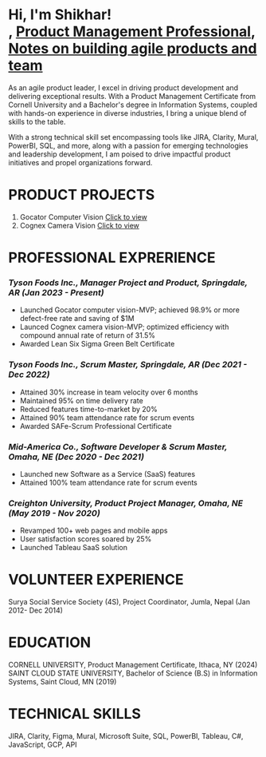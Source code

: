 <h1>Hi, I'm Shikhar! <br/>, <a href="www.linkedin.com/in/shikharstha">Product Management Professional</a>, <a href="https://www.linkedin.com/build-relation/newsletter-follow?entityUrn=7137295985310924800">Notes on building agile products and team </a></h1>

As an agile product leader, I excel in driving product development and delivering exceptional results. With a Product Management Certificate from Cornell University and a Bachelor's degree in Information Systems, coupled with hands-on experience in diverse industries, I bring a unique blend of skills to the table.

With a strong technical skill set encompassing tools like JIRA, Clarity, Mural, PowerBI, SQL, and more, along with a passion for emerging technologies and leadership development, I am poised to drive impactful product initiatives and propel organizations forward.

# PRODUCT PROJECTS
1. Gocator Computer Vision [Click to view](https://drive.google.com/file/d/1hqkhvmJZ54XRwLdx644wcggNLTzwG67r/view?usp=share_link)
2. Cognex Camera Vision [Click to view](https://drive.google.com/file/d/1BMPDFPWd79NUe9lPwllVGYcPnvNWbfGt/view?usp=share_link)
  
<!---<object data="{{pdfviewer/Gocator Computer Vision MVP POC - Shikhar Shrestha.pdf}}" width="1000" height="1000" type='application/pdf'></object>-->

# PROFESSIONAL EXPRERIENCE
### *Tyson Foods Inc., Manager Project and Product, Springdale, AR (Jan 2023 - Present)*
- Launched Gocator computer vision-MVP; achieved 98.9% or more defect-free rate and saving of $1M
- Launced Cognex camera vision-MVP; optimized efficiency with compound annual rate of return of 31.5%
- Awarded Lean Six Sigma Green Belt Certificate
  
### *Tyson Foods Inc., Scrum Master, Springdale, AR (Dec 2021 - Dec 2022)*
- Attained 30% increase in team velocity over 6 months
- Maintained 95% on time delivery rate
- Reduced features time-to-market by 20%
- Attained 90% team attendance rate for scrum events
- Awarded SAFe-Scrum Professional Certificate
  
### *Mid-America Co.,  Software Developer & Scrum Master, Omaha, NE (Dec 2020 - Dec 2021)*
- Launched new Software as a Service (SaaS) features
- Attained 100% team attendance rate for scrum events
  
### *Creighton University, Product Project Manager, Omaha, NE (May 2019 - Nov 2020)*
- Revamped 100+ web pages and mobile apps
- User satisfaction scores soared by 25%
- Launched Tableau SaaS solution

# VOLUNTEER EXPERIENCE
Surya Social Service Society (4S), Project Coordinator, Jumla, Nepal (Jan 2012- Dec 2014)

# EDUCATION
CORNELL UNIVERSITY, Product Management Certificate, Ithaca, NY (2024)
SAINT CLOUD STATE UNIVERSITY, Bachelor of Science (B.S) in Information Systems, Saint Cloud, MN (2019)

# TECHNICAL SKILLS
JIRA, Clarity, Figma, Mural, Microsoft Suite, SQL, PowerBI, Tableau, C#, JavaScript, GCP, API

